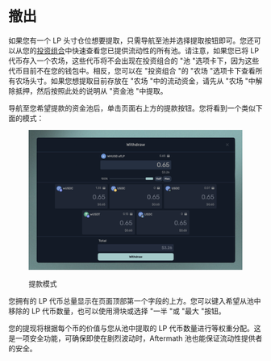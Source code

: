 # 撤出

如果您有一个 LP 头寸仓位想要提取，只需导航至池并选择提取按钮即可。您还可以从您的[投资组合](../../aftermath-dao-hang/cha-kan-nin-de-tou-zi-zu-he.md)中快速查看您已提供流动性的所有池。请注意，如果您已将 LP 代币存入一个农场，这些代币将不会出现在投资组合的 "池 "选项卡下，因为这些代币目前不在您的钱包中。相反，您可以在 "投资组合 "的 "农场 "选项卡下查看所有农场头寸。如果您想提取目前存放在 "农场 "中的流动资金，请先从 "农场 "中解除抵押，然后按照此处的说明从 "资金池 "中提取。

导航至您希望提款的资金池后，单击页面右上方的提款按钮。您将看到一个类似下面的模式：

<figure><img src="../../.gitbook/assets/spaces_meKfXaQnIP3bbI1AdlVX_uploads_SoxrmWRQeKNo3tMbs0FU_Screenshot 2024-02-22 at 9.webp" alt=""><figcaption><p>提款模式</p></figcaption></figure>

您拥有的 LP 代币总量显示在页面顶部第一个字段的上方。您可以键入希望从池中移除的 LP 代币数量，也可以使用滑块或选择 "一半 "或 "最大 "按钮。

您的提现将根据每个币的价值与您从池中提取的 LP 代币数量进行等权重分配。这是一项安全功能，可确保即使在剧烈波动时，Aftermath 池也能保证流动性提供者的安全。
